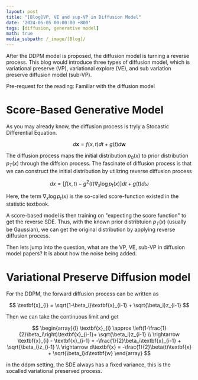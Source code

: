 ```yaml
---
layout: post
title: "[Blog]VP, VE and sup-VP in Diffusion Model"
date: '2024-05-05 00:00:00 +800'
tags: [diffusion, generative model]
math: true
media_subpath: /_image/[Blog]/
---
```


After the DDPM model is proposed, the diffusion model is turning a reverse process. 
This blog would introduce three types of diffusion model, which is variational preserve (VP), variational explore (VE), and sub variation preserve diffusion model (sub-VP). 

Pre-request for the reading: 
Familiar with the diffusion model

# Score-Based Generative Model

As you may already know, the diffusion process is tryly a Stocastic Differential Equation.  


$$
d\textbf{x} = f(x,t) dt + g(t)d\textbf{w}
$$

The diffusion process maps the initial distribution $p_0(x)$ to prior distribution $p_T(x)$ through the diffsion process. 
The fascinate of diffusion process is that we can construct the initial distribution by utilizing reverse diffusion process 

$$
dx = \left[f(x,t) - g^2(t)\nabla_x\log p_t(x)\right]dt + g(t)d\omega
$$

Here, the term $\nabla_x\log p_t(x)$ is the so-called score-function existed in the statistic textbook. 

A score-based model is then training on "expecting the score function" to get the reverse SDE. 
Thus, with the known prior distribtuion $p_T(x)$ (usually be Gaussian), we can get the original distribution by applying reverse diffusion process. 

Then lets jump into the question, what are the VP, VE, sub-VP in diffusion model papers? It is about how the noise being added. 

# Variational Preserve Diffusion model 

For the DDPM, the forward diffusion process can be written as 

$$
\textbf{x}_{i} = \sqrt{1-\beta_i}\textbf{x}_{i-1} + \sqrt{\beta_i}z_{i-1}
$$

Then we can take the continuous limit and get   

$$  
\begin{array}{l}
\textbf{x}_{i} \approx \left(1-\frac{1}{2}\beta_i\right)\textbf{x}_{i-1}+ \sqrt{\beta_i}z_{i-1}  \\
\rightarrow \textbf{x}_{i} - \textbf{x}_{i-1} = -\frac{1}{2}\beta_i\textbf{x}_{i-1} +  \sqrt{\beta_i}z_{i-1}  \\
\rightarrow d\textbf{x} = -\frac{1}{2}\beta(t)\textbf{x} + \sqrt{\beta_i}d\textbf{w}
\end{array}
$$

in the ddpm setting, the SDE always has a fixed variance, this is the socalled variational preserved process. 